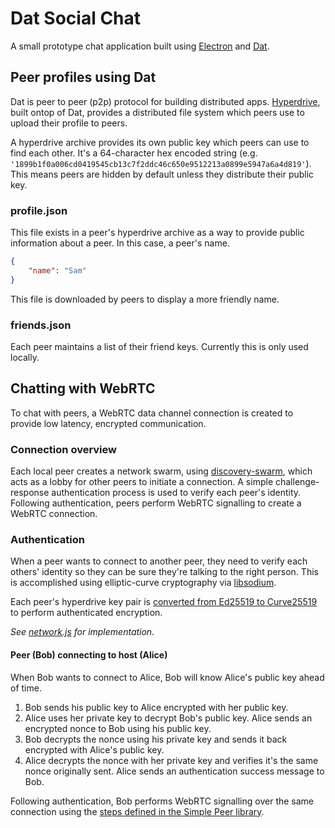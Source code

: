 # Dat Social Chat

A small prototype chat application built using [Electron](https://electronjs.org/) and [Dat](https://datproject.org/).

## Peer profiles using Dat

Dat is peer to peer (p2p) protocol for building distributed apps. [Hyperdrive](https://github.com/mafintosh/hyperdrive), built ontop of Dat, provides a distributed file system which peers use to upload their profile to peers.

A hyperdrive archive provides its own public key which peers can use to find each other. It's a 64-character hex encoded string (e.g. `'1899b1f0a006cd0419545cb13c7f2ddc46c650e9512213a0899e5947a6a4d819'`). This means peers are hidden by default unless they distribute their public key.

### profile.json

This file exists in a peer's hyperdrive archive as a way to provide public information about a peer. In this case, a peer's name.

```json
{
    "name": "Sam"
}
```

This file is downloaded by peers to display a more friendly name.

### friends.json

Each peer maintains a list of their friend keys. Currently this is only used locally.

## Chatting with WebRTC

To chat with peers, a WebRTC data channel connection is created to provide low latency, encrypted communication.

### Connection overview

Each local peer creates a network swarm, using [discovery-swarm](https://github.com/mafintosh/discovery-swarm), which acts as a lobby for other peers to initiate a connection. A simple challenge-response authentication process is used to verify each peer's identity. Following authentication, peers perform WebRTC signalling to create a WebRTC connection.

### Authentication

When a peer wants to connect to another peer, they need to verify each others' identity so they can be sure they're talking to the right person. This is accomplished using elliptic-curve cryptography via [libsodium](https://libsodium.org).

Each peer's hyperdrive key pair is [converted from Ed25519 to Curve25519](https://download.libsodium.org/doc/advanced/ed25519-curve25519.html) to perform authenticated encryption.

_See [network.js](network.js) for implementation._

#### Peer (Bob) connecting to host (Alice)

When Bob wants to connect to Alice, Bob will know Alice's public key ahead of time.

1. Bob sends his public key to Alice encrypted with her public key.
1. Alice uses her private key to decrypt Bob's public key. Alice sends an encrypted nonce to Bob using his public key.
1. Bob decrypts the nonce using his private key and sends it back encrypted with Alice's public key.
1. Alice decrypts the nonce with her private key and verifies it's the same nonce originally sent. Alice sends an authentication success message to Bob.

Following authentication, Bob performs WebRTC signalling  over the same connection using the [steps defined in the Simple Peer library](https://github.com/feross/simple-peer#data-channels).